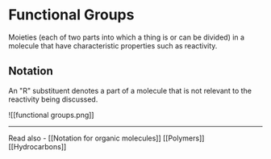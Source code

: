 # Functional Groups

Moieties (each of two parts into which a thing is or can be divided) in a molecule that have characteristic properties such as reactivity.

## Notation
An "R" substituent denotes a part of a molecule that is not relevant to the reactivity being discussed.

![[functional groups.png]]

---
Read also - [[Notation for organic molecules]]		[[Polymers]]	[[Hydrocarbons]]